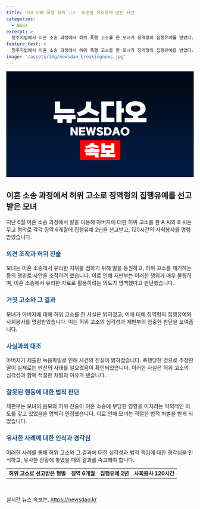 ```yaml
---
title: 모녀 아빠 폭행 허위 고소  이혼을 유리하게 만든 사건
categories:
  - News
excerpt: >
  청주지법에서 이혼 소송 과정에서 허위 폭행 고소를 한 모녀가 징역형의 집행유예를 받았다. A 씨와 B 씨에게 각각 징역 6개월에 집행유예 2년, 120시간의 사회봉사가 명령됐다. A 씨가 이혼 소송에서 딸을 이용해 허위 고소를 한 것으로 드러나, 사건이 녹음파일로 반전되었다. 재판부는 이를 모함이 매우 불량하다고 판결했다. 이에 대한 자세한 내용은 기사에서 확인 가능하다.
feature_text: >
  청주지법에서 이혼 소송 과정에서 허위 폭행 고소를 한 모녀가 징역형의 집행유예를 받았다. A 씨와 B 씨에게 각각 징역 6개월에 집행유예 2년, 120시간의 사회봉사가 명령됐다. A 씨가 이혼 소송에서 딸을 이용해 허위 고소를 한 것으로 드러나, 사건이 녹음파일로 반전되었다. 재판부는 이를 모함이 매우 불량하다고 판결했다. 이에 대한 자세한 내용은 기사에서 확인 가능하다.
image: '/assets/img/newsdao_breakingnews.jpg'
---
```


<p><img src="/assets/img/newsdao_breakingnews.jpg" alt="koreaapp 속보" /></p>

<h2 data-ke-size="size26">이혼 소송 과정에서 허위 고소로 징역형의 집행유예를 선고 받은 모녀</h2>

<p data-ke-size="size16">지난 6월 이혼 소송 과정에서 딸을 이용해 아버지에 대한 허위 고소를 한 A 씨와 B 씨는 무고 혐의로 각각 징역 6개월에 집행유예 2년을 선고받고, 120시간의 사회봉사를 명령받았습니다.</p>

<h3><b><span style="color: #1a5490;">의견 조작과 허위 진술</span></b></h3>

<p data-ke-size="size16">모녀는 이혼 소송에서 유리한 지위를 점하기 위해 딸을 동원하고, 허위 고소를 제기하는 등의 행위로 사안을 조작하려 했습니다. 이로 인해 재판부는 이러한 행위가 매우 불량하며, 이혼 소송에서 유리한 자료로 활용하려는 의도가 명백했다고 판단했습니다.</p>

<h3><b><span style="color: #1a5490;">거짓 고소와 그 결과</span></b></h3>

<p data-ke-size="size16">모녀가 아버지에 대해 허위 고소를 한 사실은 밝혀졌고, 이에 대해 징역형의 집행유예와 사회봉사를 명령받았습니다. 이는 허위 고소의 심각성과 재판부의 엄중한 판단을 보여줍니다.</p>

<h3><b><span style="color: #1a5490;">사실과의 대조</span></b></h3>

<p data-ke-size="size16">아버지가 제출한 녹음파일로 인해 사건의 진실이 밝혀졌습니다. 폭행당한 것으로 주장한 딸이 실제로는 반전의 사태를 일으켰음이 확인되었습니다. 이러한 사실은 허위 고소의 심각성과 함께 적절한 처벌의 이유가 됐습니다.</p>

<h3><b><span style="color: #1a5490;">잘못된 행동에 대한 법적 판단</span></b></h3>

<p data-ke-size="size16">재판부는 모녀의 음모와 허위 진술이 이혼 소송에 부당한 영향을 미치려는 악의적인 의도를 갖고 있었음을 명백히 인정했습니다. 이로 인해 모녀는 적절한 법적 처벌을 받게 되었습니다.</p>

<h3><b><span style="color: #1a5490;">유사한 사례에 대한 인식과 경각심</span></b></h3>

<p data-ke-size="size16">이러한 사례를 통해 허위 고소와 그 결과에 대한 심각성과 법적 책임에 대한 경각심을 인식하고, 유사한 상황에 놓였을 때의 결과를 숙고해야 합니다.</p>

<table>
   <tbody>
      <tr>
         <td style="text-align: center; height: 17px;"><b>허위 고소로 선고받은 형벌</b></td>
         <td style="text-align: center; height: 17px;"><b>징역 6개월</b></td>
         <td style="text-align: center; height: 17px;"><b>집행유예 2년</b></td>
         <td style="text-align: center; height: 17px;"><b>사회봉사 120시간</b></td>
      </tr>
   </tbody>
</table>

<p data-ke-size="size16">&nbsp;</p>
실시간 뉴스 속보는, <a href="https://newsdao.kr" rel="dofollow">https://newsdao.kr</a>


